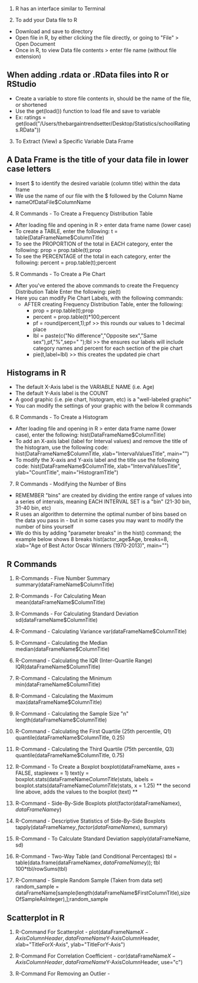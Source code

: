 <!-- R: Programming Language for Statistics -->

1. R has an interface similar to Terminal 

2. To add your Data file to R 
  - Download and save to directory
  - Open file in R, by either clicking the file directly, or going to "File" > Open Document 
  - Once in R, to view Data file contents > enter file name (without file extension)

## When adding .rdata or .RData files into R or RStudio ##
  - Create a variable to store file contents in, should be the name of the file, or shortened 
  - Use the get(load()) function to load file and save to variable
  - Ex: ratings = get(load("/Users/thebargaintrendsetter/Desktop/Statistics/schoolRatings.RData"))
  
3. To Extract (View) a Specific Variable Data Frame 
  ## A Data Frame is the title of your data file in lower case letters ##
  - Insert $ to identify the desired variable (column title) within the data frame
  - We use the name of our file with the $ followed by the Column Name
  - nameOfDataFile$ColumnName
  
4. R Commands - To Create a Frequency Distribution Table 
  - After loading file and opening in R > enter data frame name (lower case)
  - To create a TABLE, enter the following:
    t = table(DataFrameName$ColumnTitle)
  - To see the PROPORTION of the total in EACH category, enter the following:
    prop = prop.table(t);prop
  - To see the PERCENTAGE of the total in each category, enter the following:
    percent = prop.table(t);percent
    
5. R Commands - To Create a Pie Chart 
  - After you've entered the above commands to create the Frequency Distribution Table
    Enter the following: pie(t)
  - Here you can modify Pie Chart Labels, with the following commands:
    - AFTER creating Frequency Distribution Table, enter the following: 
      - prop = prop.table(t);prop
      - percent = prop.table(t)*100;percent
      - pf = round(percent,1);pf >> this rounds our values to 1 decimal place
      - lbl = paste(c("No difference","Opposite sex","Same sex"),pf,"%",sep=" ");lbl >> the ensures our labels will include category names and percent for each section of the pie chart 
      - pie(t,label=lbl) >> this creates the updated pie chart 

## Histograms in R ## 
  - The default X-Axis label is the VARIABLE NAME (i.e. Age)
  - The default Y-Axis label is the COUNT 
  - A good graphic (i.e. pie chart, histogram, etc) is a "well-labeled graphic"
  - You can modify the settings of your graphic with the below R commands
    
6. R Commands - To Create a Histogram 
  - After loading file and opening in R > enter data frame name (lower case), enter the following: 
      hist(DataFrameName$ColumnTitle)
  - To add an X-axis label (label for Interval values) and remove the title of the histogram, use the following code:
      hist(DataFrameName$ColumnTitle, xlab="IntervalValuesTitle", main="")
  - To modify the X-axis and Y-axis label and the title use the following code:
      hist(DataFrameName$ColumnTitle, xlab="IntervalValuesTitle", ylab="CountTitle", main="HistogramTitle")

7. R Commands - Modifying the Number of Bins 
  - REMEMBER "bins" are created by dividing the entire range of values into a series of intervals, meaning EACH INTERVAL SET is a "bin" (21-30 bin, 31-40 bin, etc)
  - R uses an algorithm to determine the optimal number of bins based on the data you pass in - but in some cases you may want to modify the number of bins yourself 
  - We do this by adding "parameter breaks" in the hist() command; the example below shows 8 breaks 
    hist(actor_age$Age, breaks=8, xlab="Age of Best Actor Oscar Winners (1970-2013)", main="")

## R Commands ## 

1. R-Commands - Five Number Summary 
    summary(dataFrameName$ColumnTitle)
    
2. R-Commands - For Calculating Mean
    mean(dataFrameName$ColumnTitle)
    
3. R-Commands - For Calculating Standard Deviation 
    sd(dataFrameName$ColumnTitle)
    
4. R-Command - Calculating Variance 
    var(dataFrameName$ColumnTitle)
    
5. R-Command - Calculating the Median 
    median(dataFrameName$ColumnTitle)
    
6. R-Command - Calculating the IQR (Inter-Quartile Range)
    IQR(dataFrameName$ColumnTitle)
    
7. R-Command - Calculating the Minimum
    min(dataFrameName$ColumnTitle)
    
8. R-Command - Calculating the Maximum
    max(dataFrameName$ColumnTitle)
    
9. R-Command - Calculating the Sample Size "n"
    length(dataFrameName$ColumnTitle)
    
10. R-Command - Calculating the First Quartile (25th percentile, Q1)
    quantile(dataFrameName$ColumnTitle, 0.25)
    
11. R-Command - Calculating the Third Quartile (75th percentile, Q3)
    quantile(dataFrameName$ColumnTitle, 0.75)

12. R-Command - To Create a Boxplot 
    boxplot(dataFrameName, axes = FALSE, staplewex = 1)
    text(y = boxplot.stats(dataFrameName$ColumnTitle)$stats, labels = boxplot.stats(dataFrameName$ColumnTitle)$stats, x = 1.25)
      ** the second line above, adds the values to the boxplot (text) ** 
      
13. R-Command - Side-By-Side Boxplots 
    plot(factor(dataFrameName$x), dataFrameName$y)

14. R-Command - Descriptive Statistics of Side-By-Side Boxplots
    tapply(dataFrameName$y, factor(dataFrameName$x), summary)
    
15. R-Command - To Calculate Standard Deviation
    sapply(dataFrameName, sd)
    
16. R-Command - Two-Way Table (and Conditional Percentages)
    tbl = table(data.frame(dataFrameName$x,dataFrameName$y)); tbl
    100*tbl/rowSums(tbl)
    
17. R-Command - Simple Random Sample (Taken from data set)
    random_sample = dataFrameName[sample(length(dataFrameName$FirstColumnTitle),sizeOfSampleAsInteger),];random_sample

## Scatterplot in R ## 

  1. R-Command For Scatterplot
    - plot(dataFrameName$X-AxisColumnHeader, dataFrameName$Y-AxisColumnHeader, xlab="TitleForX-Axis", ylab="TitleForY-Axis")
    
  2. R-Command For Correlation Coefficient
    - cor(dataFrameName$X-AxisColumnHeader, dataFrameName$Y-AxisColumnHeader, use="c")

  3. R-Command For Removing an Outlier 
    - 







































